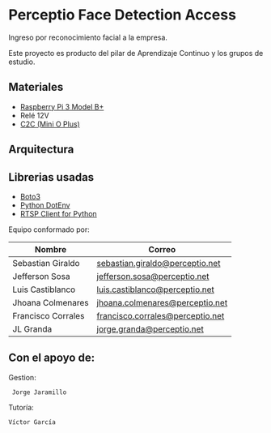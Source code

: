 # Perceptio Face Detection Access
Ingreso por reconocimiento facial a la empresa.

Este proyecto es producto del pilar de Aprendizaje Continuo y los grupos de estudio.

## Materiales

* [Raspberry Pi 3 Model B+](https://www.raspberrypi.org/products/raspberry-pi-3-model-b-plus/)
* Relé 12V
* [C2C (Mini O Plus)](https://www.ezvizlife.com/la/product/c2c/1030)

## Arquitectura


## Librerias usadas

* [Boto3](https://github.com/boto/boto3)
* [Python DotEnv](https://github.com/theskumar/python-dotenv)
* [RTSP Client for Python](https://github.com/statueofmike/rtsp)


Equipo conformado por:

|Nombre | Correo |
|----|----|
|Sebastian Giraldo | sebastian.giraldo@perceptio.net |
|Jefferson Sosa| jefferson.sosa@perceptio.net|
|Luis Castiblanco| luis.castiblanco@perceptio.net|
|Jhoana Colmenares | jhoana.colmenares@perceptio.net |
|Francisco Corrales| francisco.corrales@perceptio.net|
|JL Granda| jorge.granda@perceptio.net|


## Con el apoyo de: 
Gestion:

     Jorge Jaramillo 

Tutoría:

    Víctor García 
